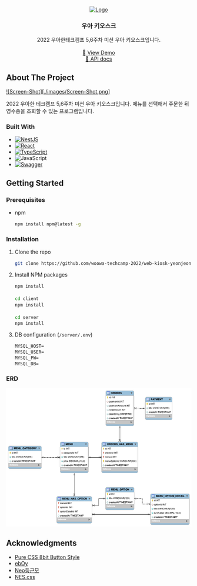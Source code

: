 <!-- PROJECT LOGO -->
<br />
<div align="center">
  <a href="https://github.com/woowa-techcamp-2022/web-kiosk-yeonjeong">
    <img src="https://github.com/woowa-techcamp-2022/web-kiosk-yeonjeong/blob/dev/client/public/images/logo.png?raw=true" alt="Logo" width="80" height="80">
  </a>

  <h3 align="center">우아 키오스크</h3>

  <p align="center">
    2022 우아한테크캠프 5,6주차 미션 우아 키오스크입니다.
    <br />
    <br />
    <a href="http://3.34.141.11:3000/">👀 View Demo</a>
    <br>
    <a href="http://3.34.141.11:3080/api-docs">🎾 API docs</a>
  </p>
</div>


<!-- ABOUT THE PROJECT -->
## About The Project

[![Screen-Shot][./images/Screen-Shot.png]](http://3.34.141.11:3000/)

2022 우아한 테크캠프 5,6주차 미션 우아 키오스크입니다.
메뉴를 선택해서 주문한 뒤 영수증을 조회할 수 있는 프로그램입니다.


### Built With

* [![NestJS](https://img.shields.io/badge/nestjs-%23E0234E.svg?style=for-the-badge&logo=nestjs&logoColor=white)]()
* [![React](https://img.shields.io/badge/react-%2320232a.svg?style=for-the-badge&logo=react&logoColor=%2361DAFB)](https://reactjs.org/)
* [![TypeScript](https://img.shields.io/badge/typescript-%23007ACC.svg?style=for-the-badge&logo=typescript&logoColor=white)](https://www.typescriptlang.org/)
* ![JavaScript](https://img.shields.io/badge/javascript-%23323330.svg?style=for-the-badge&logo=javascript&logoColor=%23F7DF1E)
* [![Swagger](https://img.shields.io/badge/-Swagger-%23Clojure?style=for-the-badge&logo=swagger&logoColor=white)](https://swagger.io/)


<!-- GETTING STARTED -->
## Getting Started

### Prerequisites

* npm
  ```sh
  npm install npm@latest -g
  ```

### Installation

1. Clone the repo
   ```sh
   git clone https://github.com/woowa-techcamp-2022/web-kiosk-yeonjeong.git
   ```
2. Install NPM packages
   ```sh
   npm install

   cd client
   npm install

   cd server
   npm install
   ```
3. DB configuration (`/server/.env`)
   ```
   MYSQL_HOST=
   MYSQL_USER=
   MYSQL_PW=
   MYSQL_DB=
   ```

### ERD
![erd](./images/erd.png)


<!-- ACKNOWLEDGMENTS -->
## Acknowledgments

* [Pure CSS 8bit Button Style](https://codepen.io/MatthewShields/pen/pwrXpV)
* [ebOy](https://www.eboy.com/pool/everything/1)
* [Neo둥근모](https://neodgm.dalgona.dev/)
* [NES.css](https://github.com/nostalgic-css/NES.css)
